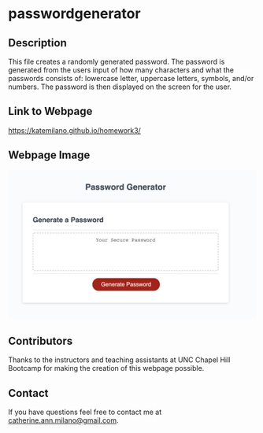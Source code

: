 # passwordgenerator

## Description
This file creates a randomly generated password.  The password is generated from the users input of how many characters and what the passwords consists of: lowercase letter, uppercase letters, symbols, and/or numbers.  The password is then displayed on the screen for the user.

## Link to Webpage
https://katemilano.github.io/homework3/


## Webpage Image 
<img src="images/passwordgenerator.png" >

## Contributors
Thanks to the instructors and teaching assistants at UNC Chapel Hill Bootcamp for making the creation of this webpage possible.

## Contact
If you have questions feel free to contact me at catherine.ann.milano@gmail.com.
